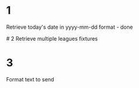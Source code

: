# 1

Retrieve today's date in yyyy-mm-dd format - done

# 2
Retrieve multiple leagues fixtures

# 3

Format text to send
